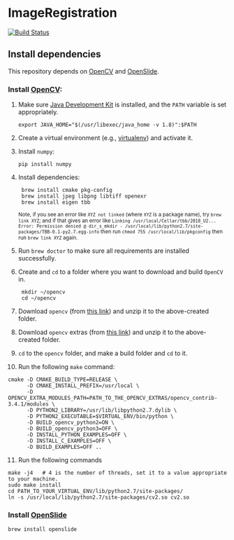 # ImageRegistration

[![Build Status](https://travis-ci.org/Genometric/ImageRegistration.svg?branch=master)](https://travis-ci.org/Genometric/ImageRegistration)


## Install dependencies
This repository depends on [OpenCV](https://opencv.org) and [OpenSlide](http://openslide.org).

### Install [OpenCV](https://opencv.org):
1. Make sure [Java Development Kit](http://www.oracle.com/technetwork/java/javase/downloads/jdk8-downloads-2133151.html) is installed, and the `PATH` variable is set appropriately. 

       export JAVA_HOME="$(/usr/libexec/java_home -v 1.8)":$PATH

2. Create a virtual environment (e.g., [virtualenv](https://virtualenv.pypa.io/en/stable/)) and activate it.
3. Install `numpy`:

       pip install numpy
       
4. Install dependencies: 

        brew install cmake pkg-config
        brew install jpeg libpng libtiff openexr
        brew install eigen tbb
        
	<sub>Note, if you see an error like `XYZ not linked` (where `XYZ` is a package name), try `brew link XYZ`; and if that gives an error like `Linking /usr/local/Cellar/tbb/2018_U2... Error: Permission denied @ dir_s_mkdir - /usr/local/lib/python2.7/site-packages/TBB-0.1-py2.7.egg-info` then run `chmod 755 /usr/local/lib/pkgconfig` then run `brew link XYZ` again. </sub>

5. Run `brew doctor` to make sure all requirements are installed successfully. 
6. Create and `cd` to a folder where you want to download and build `OpenCV` in. 

        mkdir ~/opencv
        cd ~/opencv

7. Download `opencv` (from [this link](https://opencv.org/releases.html)) and unzip it to the above-created folder. 
8. Download `opencv` extras (from [this link](https://github.com/opencv/opencv_contrib/releases)) and unzip it to the above-created folder. 
9. `cd` to the `opencv` folder, and make a build folder and `cd` to it. 
10. Run the following `make` command: 

```shell
cmake -D CMAKE_BUILD_TYPE=RELEASE \
      -D CMAKE_INSTALL_PREFIX=/usr/local \
      -D OPENCV_EXTRA_MODULES_PATH=PATH_TO_THE_OPENCV_EXTRAS/opencv_contrib-3.4.1/modules \
      -D PYTHON2_LIBRARY=/usr/lib/libpython2.7.dylib \
      -D PYTHON2_EXECUTABLE=$VIRTUAL_ENV/bin/python \
      -D BUILD_opencv_python2=ON \
      -D BUILD_opencv_python3=OFF \
      -D INSTALL_PYTHON_EXAMPLES=OFF \
      -D INSTALL_C_EXAMPLES=OFF \
      -D BUILD_EXAMPLES=OFF ..
```

11. Run the following commands

```shell
make -j4   # 4 is the number of threads, set it to a value appropriate to your machine. 
sudo make install
cd PATH_TO_YOUR_VIRTUAL_ENV/lib/python2.7/site-packages/
ln -s /usr/local/lib/python2.7/site-packages/cv2.so cv2.so
```


### Install [OpenSlide](http://openslide.org)

```shell
brew install openslide
```
